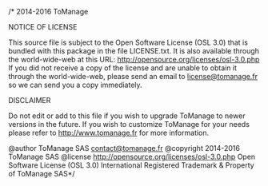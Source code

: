 
/* 2014-2016 ToManage

NOTICE OF LICENSE

This source file is subject to the Open Software License (OSL 3.0)
that is bundled with this package in the file LICENSE.txt.
It is also available through the world-wide-web at this URL:
http://opensource.org/licenses/osl-3.0.php
If you did not receive a copy of the license and are unable to
obtain it through the world-wide-web, please send an email
to license@tomanage.fr so we can send you a copy immediately.

DISCLAIMER

Do not edit or add to this file if you wish to upgrade ToManage to newer
versions in the future. If you wish to customize ToManage for your
needs please refer to http://www.tomanage.fr for more information.

@author    ToManage SAS <contact@tomanage.fr>
@copyright 2014-2016 ToManage SAS
@license   http://opensource.org/licenses/osl-3.0.php Open Software License (OSL 3.0)
International Registered Trademark & Property of ToManage SAS*/



